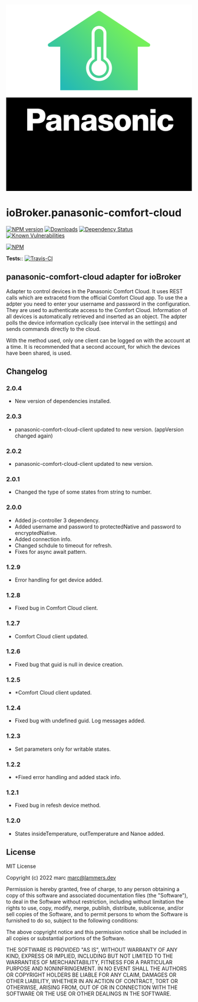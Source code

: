 ![Logo](admin/panasonic-comfort-cloud.png)
# ioBroker.panasonic-comfort-cloud

[![NPM version](http://img.shields.io/npm/v/iobroker.panasonic-comfort-cloud.svg)](https://www.npmjs.com/package/iobroker.panasonic-comfort-cloud)
[![Downloads](https://img.shields.io/npm/dm/iobroker.panasonic-comfort-cloud.svg)](https://www.npmjs.com/package/iobroker.panasonic-comfort-cloud)
[![Dependency Status](https://img.shields.io/david/marc2016/iobroker.panasonic-comfort-cloud.svg)](https://david-dm.org/marc2016/iobroker.panasonic-comfort-cloud)
[![Known Vulnerabilities](https://snyk.io/test/github/marc2016/ioBroker.panasonic-comfort-cloud/badge.svg)](https://snyk.io/test/github/marc2016/ioBroker.panasonic-comfort-cloud)

[![NPM](https://nodei.co/npm/iobroker.panasonic-comfort-cloud.png?downloads=true)](https://nodei.co/npm/iobroker.panasonic-comfort-cloud/)

**Tests:**: [![Travis-CI](http://img.shields.io/travis/marc2016/ioBroker.panasonic-comfort-cloud/master.svg)](https://travis-ci.org/marc2016/ioBroker.panasonic-comfort-cloud)

## panasonic-comfort-cloud adapter for ioBroker

Adapter to control devices in the Panasonic Comfort Cloud. It uses REST calls which are extracetd from the official Comfort Cloud app.
To use the a adpter you need to enter your username and password in the configuration. They are used to authenticate access to the Comfort Cloud. Information of all devices is automatically retrieved and inserted as an object. The adpter polls the device information cyclically (see interval in the settings) and sends commands directly to the cloud.

With the method used, only one client can be logged on with the account at a time.
It is recommended that a second account, for which the devices have been shared, is used.


## Changelog

### 2.0.4
* New version of dependencies installed.

### 2.0.3
* panasonic-comfort-cloud-client updated to new version. (appVersion changed again)

### 2.0.2
* panasonic-comfort-cloud-client updated to new version.

### 2.0.1
* Changed the type of some states from string to number.

### 2.0.0
* Added js-controller 3 dependency.
* Added username and password to protectedNative and password to encryptedNative.
* Added connection info.
* Changed schdule to timeout for refresh.
* Fixes for async await pattern.

### 1.2.9
* Error handling for get device added.

### 1.2.8
* Fixed bug in Comfort Cloud client.

### 1.2.7
* Comfort Cloud client updated.

### 1.2.6
* Fixed bug that guid is null in device creation.

### 1.2.5
* *Comfort Cloud client updated.

### 1.2.4
* Fixed bug with undefined guid. Log messages added.

### 1.2.3
* Set parameters only for writable states.

### 1.2.2
* *Fixed error handling and added stack info.

### 1.2.1
* Fixed bug in refesh device method.

### 1.2.0
* States insideTemperature, outTemperature and Nanoe added.

## License
MIT License

Copyright (c) 2022 marc <marc@lammers.dev>

Permission is hereby granted, free of charge, to any person obtaining a copy
of this software and associated documentation files (the "Software"), to deal
in the Software without restriction, including without limitation the rights
to use, copy, modify, merge, publish, distribute, sublicense, and/or sell
copies of the Software, and to permit persons to whom the Software is
furnished to do so, subject to the following conditions:

The above copyright notice and this permission notice shall be included in all
copies or substantial portions of the Software.

THE SOFTWARE IS PROVIDED "AS IS", WITHOUT WARRANTY OF ANY KIND, EXPRESS OR
IMPLIED, INCLUDING BUT NOT LIMITED TO THE WARRANTIES OF MERCHANTABILITY,
FITNESS FOR A PARTICULAR PURPOSE AND NONINFRINGEMENT. IN NO EVENT SHALL THE
AUTHORS OR COPYRIGHT HOLDERS BE LIABLE FOR ANY CLAIM, DAMAGES OR OTHER
LIABILITY, WHETHER IN AN ACTION OF CONTRACT, TORT OR OTHERWISE, ARISING FROM,
OUT OF OR IN CONNECTION WITH THE SOFTWARE OR THE USE OR OTHER DEALINGS IN THE
SOFTWARE.